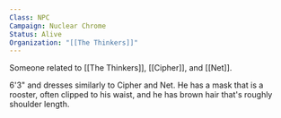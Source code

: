 ```yaml
---
Class: NPC
Campaign: Nuclear Chrome
Status: Alive
Organization: "[[The Thinkers]]"
---
```

Someone related to [[The Thinkers]], [[Cipher]], and [[Net]].

6'3" and dresses similarly to Cipher and Net. He has a mask that is a rooster, often clipped to his waist, and he has brown hair that's roughly shoulder length.